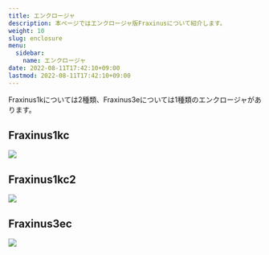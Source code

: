 ```yaml
---
title: エンクロージャ
description: 本ページではエンクロージャ版Fraxinusについて紹介します。
weight: 10
slug: enclosure
menu:
  sidebar:
    name: エンクロージャ
date: 2022-08-11T17:42:10+09:00
lastmod: 2022-08-11T17:42:10+09:00
---
```


Fraxinus1kについては2種類、Fraxinus3eについては1種類のエンクロージャがあります。

## Fraxinus1kc

![](/images/Fraxinus1kc-photo-1.jpg)

## Fraxinus1kc2

![](/images/Fraxinus1kc2-photo-1.jpg)

## Fraxinus3ec

![](/images/Fraxinus3ec-photo-1.jpg)

